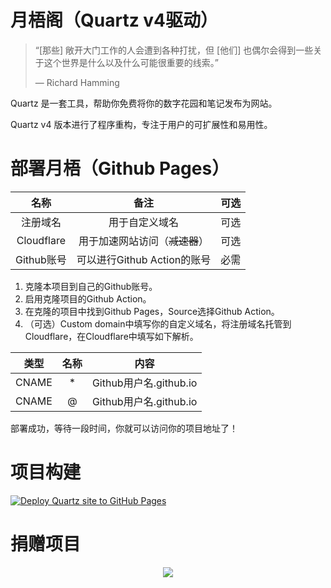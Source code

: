 # 月梧阁（Quartz v4驱动）

> “[那些] 敞开大门工作的人会遭到各种打扰，但 [他们] 也偶尔会得到一些关于这个世界是什么以及什么可能很重要的线索。” 
>
> — Richard Hamming

Quartz 是一套工具，帮助你免费将你的数字花园和笔记发布为网站。

Quartz v4 版本进行了程序重构，专注于用户的可扩展性和易用性。

# 部署月梧（Github Pages）

| 名称 | 备注 | 可选 |
| :---: | :---: | :---: |
| 注册域名 | 用于自定义域名 | 可选 |
| Cloudflare | 用于加速网站访问（~~减速器~~）| 可选 |
| Github账号 | 可以进行Github Action的账号 | 必需 |

1. 克隆本项目到自己的Github账号。
2. 启用克隆项目的Github Action。
3. 在克隆的项目中找到Github Pages，Source选择Github Action。
4. （可选）Custom domain中填写你的自定义域名，将注册域名托管到Cloudflare，在Cloudflare中填写如下解析。

| 类型 | 名称 | 内容 |
| :---: | :---: | :---: |
| CNAME | * | Github用户名.github.io |
| CNAME | @ | Github用户名.github.io |

部署成功，等待一段时间，你就可以访问你的项目地址了！

# 项目构建

[![Deploy Quartz site to GitHub Pages](https://github.com/kslpix/QiyuePavilion/actions/workflows/deploy.yaml/badge.svg?branch=main)](https://github.com/kslpix/QiyuePavilion/actions/workflows/deploy.yaml)

# 捐赠项目

<p align="center">
  <a href="https://github.com/sponsors/jackyzha0">
    <img src="https://cdn.jsdelivr.net/gh/jackyzha0/jackyzha0/sponsorkit/sponsors.svg" />
  </a>
</p>

